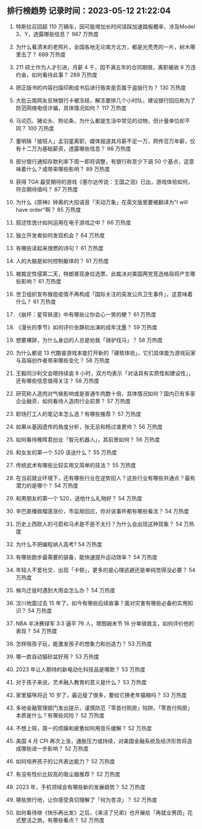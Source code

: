
## 排行榜趋势 记录时间：2023-05-12 21:22:04
  
  1. 特斯拉召回超 110 万辆车，因可能增加长时间误踩加速踏板概率，涉及Model 3、Y，透露哪些信息？ 987 万热度
    
  2. 为什么看清末的老照片，全国各地无论南方北方，都是光秃秃的一片，树木哪里去了？ 689 万热度
    
  3. 211 硕士作为人才引进，月薪 4 千，因不满五年的合同期限，离职被收 8 万违约金，如何看待此事？ 289 万热度
    
  4. 把正版书的内容扫描印刷成书后进行贩卖是否属于盗版行为？ 130 万热度
    
  5. 大批云南网友反映银行卡被冻结，解冻要排几个小时队，建设银行回应称为了防范网络电信诈骗，具体情况如何？ 117 万热度
    
  6. 马论匹、猪论头、狗论条，为什么都是生活中常见的动物，但计量单位却不同？ 100 万热度
    
  7. 董明珠「接班人」孟羽童离职，媒体报道其月薪不足一万，网传百万年薪，仅有十二万为基础薪资，透露哪些信息？ 98 万热度
    
  8. 部分银行通知存款利率下周一即将调整，有银行称至少下调 50 个基点，这意味着什么？或带来哪些影响？ 89 万热度
    
  9. 获得 TGA 最受期待的游戏《塞尔达传说：王国之泪》已出，游戏体验如何，符合期待值吗？ 87 万热度
    
  10. 为什么《原神》钟离的大招语音「天动万象」在英文版里要被翻译为"I will have order"啊？ 85 万热度
    
  11. 叙述性诡计如何运用在电子游戏之中？ 66 万热度
    
  12. 独立开发者如何发现机会？ 64 万热度
    
  13. 有哪些读起来很燃的诗句？ 61 万热度
    
  14. 人的大脑是如何控制躯体的？ 61 万热度
    
  15. 被裁定性侵第二天，特朗普现身拉选票，此裁决对美国两党竞选格局将产生哪些影响？ 61 万热度
    
  16. 世卫组织宣布猴痘疫情不再构成「国际关注的突发公共卫生事件」，这意味着什么？ 61 万热度
    
  17. 《崩坏：星穹铁道》中有哪些让你会心一笑的梗？ 61 万热度
    
  18. 《漫长的季节》如何评价张静初出演的成年沈墨？ 59 万热度
    
  19. 想要裸辞，为什么身边的人总是劝我「骑驴找马」？ 58 万热度
    
  20. 为什么都说 13 代酷睿游戏本能打开新的「硬核体验」，它们具体能为游戏玩家与高端创作者带来哪些变化？ 58 万热度
    
  21. 王毅同沙利文会晤持续逾 8 小时，双方均表示「对话具有实质性和建设性」，还有哪些信息值得关注？ 58 万热度
    
  22. 研究称人造肉对气候影响或是普通牛肉数十倍，具体情况如何？国内已有多家企业融资，如何看待人造肉行业前景？ 57 万热度
    
  23. 职场打工人的笔记本怎么选？有哪些推荐？ 57 万热度
    
  24. 如果从基因遗传的角度分析，张无忌和杨过谁更帅？ 56 万热度
    
  25. 如何看待稚晖君创业「智元机器人」，其前景如何？ 56 万热度
    
  26. 和女友的第一个 520 该送什么？ 55 万热度
    
  27. 传统武术有哪些比较实用又简单的技法？ 55 万热度
    
  28. 在当前就业环境下，还有哪些行业在逆势招人？这些行业有哪些共通点？最有潜力的是哪个？ 54 万热度
    
  29. 和男朋友的第一个 520，送他什么礼物好？ 54 万热度
    
  30. 辛巴直播致榴莲涨价，市监局回应，你对该事件都有哪些看法？ 54 万热度
    
  31. 历史上西欧人的弓箭和马术是不是不太行？为什么会出现这种现象？ 54 万热度
    
  32. 为什么不把编程纳入高考? 54 万热度
    
  33. 有哪些跑步最需要的装备，能快速提升运动效率？ 54 万热度
    
  34. 年轻人不爱社交、出现「卡顿」，更多的是心理逃避还是单纯觉得没必要？ 54 万热度
    
  35. 候鸟迁徙时遇到大雨会怎么办？ 54 万热度
    
  36. 汶川地震过去 15 年了，如今有哪些后续故事？面对灾害有哪些必备的实用知识？ 54 万热度
    
  37. NBA 半决赛绿军 3:3 逼平 76 人，塔图姆末节 16 分单骑救主，如何评价他的表现？ 54 万热度
    
  38. 怎样陪孩子玩，能激发孩子的想象力和创造力？ 53 万热度
    
  39. 哪一款自动猫砂盆好用？ 53 万热度
    
  40. 2023 年让人期待的新电动化科技品是哪款？ 53 万热度
    
  41. 对于孩子来说，艺术融入教育的意义是什么？ 53 万热度
    
  42. 家里猫咪将近 10 岁了，最近瘦了很多，要给它换老年猫粮吗？ 53 万热度
    
  43. 多地金融管理部门发出提示，谨慎防范「零首付购房」陷阱，「零首付购房」本质是什么？有哪些风险？ 52 万热度
    
  44. 不想上班，周一的烦躁和疲惫如何用音乐缓解？ 52 万热度
    
  45. 美国 4 月 CPI 再次上涨，通胀压力或持续，对美国金融系统及经济形势将造成哪些进一步影响？ 52 万热度
    
  46. 如何培养孩子的公共表达能力？ 52 万热度
    
  47. 有没有性价比较高的吸尘器推荐？ 52 万热度
    
  48. 2023 年，手机领域会有哪些新的发展趋势？ 52 万热度
    
  49. 哪些旅行地，让你感受真切理解了「何为苍凉」？ 52 万热度
    
  50. 如何看待继《快乐再出发》之后，《来活了兄弟》也开展给「再就业男团」花式整活之旅，有哪些看点？ 52 万热度
    